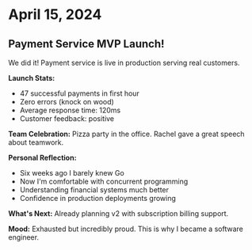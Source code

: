 # April 15, 2024

## Payment Service MVP Launch!

We did it! Payment service is live in production serving real customers.

**Launch Stats:**
- 47 successful payments in first hour
- Zero errors (knock on wood)
- Average response time: 120ms
- Customer feedback: positive

**Team Celebration:** Pizza party in the office. Rachel gave a great speech about teamwork.

**Personal Reflection:** 
- Six weeks ago I barely knew Go
- Now I'm comfortable with concurrent programming
- Understanding financial systems much better
- Confidence in production deployments growing

**What's Next:** Already planning v2 with subscription billing support.

**Mood:** Exhausted but incredibly proud. This is why I became a software engineer.
